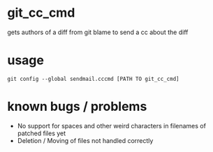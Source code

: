 # git_cc_cmd

gets authors of a diff from git blame to send a cc about the diff

# usage

	git config --global sendmail.cccmd [PATH TO git_cc_cmd]

# known bugs / problems

* No support for spaces and other weird characters in filenames of patched files
  yet
* Deletion / Moving of files not handled correctly
